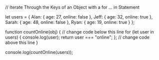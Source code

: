 // Iterate Through the Keys of an Object with a for ... in Statement

let users = {
  Alan: {
    age: 27,
    online: false
  },
  Jeff: {
    age: 32,
    online: true
  },
  Sarah: {
    age: 48,
    online: false
  },
  Ryan: {
    age: 19,
    online: true
  }
};

function countOnline(obj) {
  // change code below this line
  for (let user in users) {
  console.log(user);
  return user === "online";
};
  // change code above this line
}

console.log(countOnline(users));
